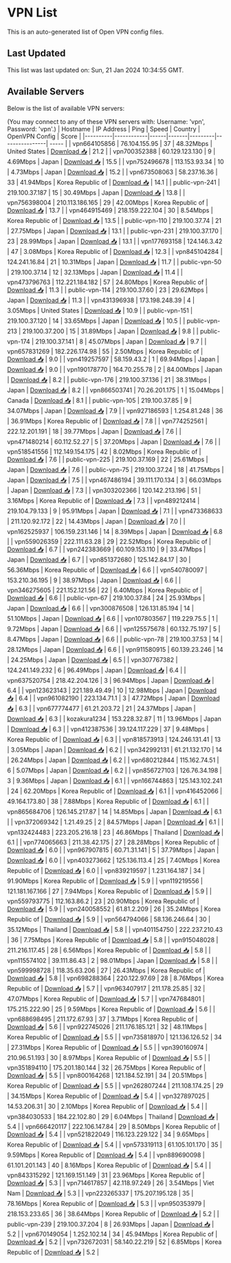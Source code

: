 # VPN List

This is an auto-generated list of Open VPN config files.

## Last Updated

This list was last updated on: Sun, 21 Jan 2024 10:34:55 GMT.

## Available Servers

Below is the list of available VPN servers:

(You may connect to any of these VPN servers with: Username: 'vpn', Password: 'vpn'.)
| Hostname | IP Address | Ping | Speed | Country | OpenVPN Config | Score |
|----------|------------|------|-------|---------|----------------| ----- |
| vpn664105856 | 76.104.155.95 | 37 | 48.32Mbps | United States | [Download 📥](./configs/server_0_US.ovpn) | 21.2 |
| vpn700352388 | 60.129.123.130 | 9 | 4.69Mbps | Japan | [Download 📥](./configs/server_1_JP.ovpn) | 15.5 |
| vpn752496678 | 113.153.93.34 | 10 | 4.73Mbps | Japan | [Download 📥](./configs/server_2_JP.ovpn) | 15.2 |
| vpn673508063 | 58.237.16.36 | 33 | 41.94Mbps | Korea Republic of | [Download 📥](./configs/server_3_KR.ovpn) | 14.1 |
| public-vpn-241 | 219.100.37.187 | 15 | 30.49Mbps | Japan | [Download 📥](./configs/server_4_JP.ovpn) | 13.8 |
| vpn756398004 | 210.113.186.165 | 29 | 42.00Mbps | Korea Republic of | [Download 📥](./configs/server_5_KR.ovpn) | 13.7 |
| vpn464915469 | 218.159.222.104 | 30 | 8.54Mbps | Korea Republic of | [Download 📥](./configs/server_6_KR.ovpn) | 13.5 |
| public-vpn-110 | 219.100.37.74 | 21 | 27.75Mbps | Japan | [Download 📥](./configs/server_7_JP.ovpn) | 13.1 |
| public-vpn-231 | 219.100.37.170 | 23 | 28.99Mbps | Japan | [Download 📥](./configs/server_8_JP.ovpn) | 13.1 |
| vpn177693158 | 124.146.3.42 | 47 | 3.08Mbps | Korea Republic of | [Download 📥](./configs/server_9_KR.ovpn) | 12.3 |
| vpn845104284 | 124.241.16.84 | 21 | 10.31Mbps | Japan | [Download 📥](./configs/server_10_JP.ovpn) | 11.7 |
| public-vpn-50 | 219.100.37.14 | 12 | 32.13Mbps | Japan | [Download 📥](./configs/server_11_JP.ovpn) | 11.4 |
| vpn473796763 | 112.221.184.182 | 57 | 24.80Mbps | Korea Republic of | [Download 📥](./configs/server_12_KR.ovpn) | 11.3 |
| public-vpn-114 | 219.100.37.60 | 23 | 29.62Mbps | Japan | [Download 📥](./configs/server_13_JP.ovpn) | 11.3 |
| vpn431396938 | 173.198.248.39 | 4 | 3.05Mbps | United States | [Download 📥](./configs/server_14_US.ovpn) | 10.9 |
| public-vpn-151 | 219.100.37.120 | 14 | 33.65Mbps | Japan | [Download 📥](./configs/server_15_JP.ovpn) | 10.5 |
| public-vpn-213 | 219.100.37.200 | 15 | 31.89Mbps | Japan | [Download 📥](./configs/server_16_JP.ovpn) | 9.8 |
| public-vpn-174 | 219.100.37.141 | 8 | 45.07Mbps | Japan | [Download 📥](./configs/server_17_JP.ovpn) | 9.7 |
| vpn657831269 | 182.226.174.98 | 55 | 2.50Mbps | Korea Republic of | [Download 📥](./configs/server_18_KR.ovpn) | 9.0 |
| vpn419257597 | 58.159.43.2 | 1 | 69.94Mbps | Japan | [Download 📥](./configs/server_19_JP.ovpn) | 9.0 |
| vpn190178770 | 164.70.255.78 | 2 | 84.00Mbps | Japan | [Download 📥](./configs/server_20_JP.ovpn) | 8.2 |
| public-vpn-176 | 219.100.37.136 | 21 | 38.31Mbps | Japan | [Download 📥](./configs/server_21_JP.ovpn) | 8.2 |
| vpn866503741 | 70.26.201.175 | 1 | 15.04Mbps | Canada | [Download 📥](./configs/server_22_CA.ovpn) | 8.1 |
| public-vpn-105 | 219.100.37.85 | 9 | 34.07Mbps | Japan | [Download 📥](./configs/server_23_JP.ovpn) | 7.9 |
| vpn927186593 | 1.254.81.248 | 36 | 36.91Mbps | Korea Republic of | [Download 📥](./configs/server_24_KR.ovpn) | 7.8 |
| vpn774252561 | 222.12.201.191 | 18 | 39.77Mbps | Japan | [Download 📥](./configs/server_25_JP.ovpn) | 7.6 |
| vpn471480214 | 60.112.52.27 | 5 | 37.20Mbps | Japan | [Download 📥](./configs/server_26_JP.ovpn) | 7.6 |
| vpn518541556 | 112.149.154.175 | 42 | 8.02Mbps | Korea Republic of | [Download 📥](./configs/server_27_KR.ovpn) | 7.6 |
| public-vpn-225 | 219.100.37.169 | 22 | 25.61Mbps | Japan | [Download 📥](./configs/server_28_JP.ovpn) | 7.6 |
| public-vpn-75 | 219.100.37.24 | 18 | 41.75Mbps | Japan | [Download 📥](./configs/server_29_JP.ovpn) | 7.5 |
| vpn467486194 | 39.111.170.134 | 3 | 66.03Mbps | Japan | [Download 📥](./configs/server_30_JP.ovpn) | 7.3 |
| vpn303202366 | 120.142.213.196 | 51 | 3.16Mbps | Korea Republic of | [Download 📥](./configs/server_31_KR.ovpn) | 7.3 |
| vpn489212414 | 219.104.79.133 | 9 | 95.91Mbps | Japan | [Download 📥](./configs/server_32_JP.ovpn) | 7.1 |
| vpn473368633 | 211.120.92.172 | 22 | 14.43Mbps | Japan | [Download 📥](./configs/server_33_JP.ovpn) | 7.0 |
| vpn162525937 | 106.159.231.146 | 14 | 8.39Mbps | Japan | [Download 📥](./configs/server_34_JP.ovpn) | 6.8 |
| vpn559026359 | 222.111.63.28 | 29 | 22.52Mbps | Korea Republic of | [Download 📥](./configs/server_35_KR.ovpn) | 6.7 |
| vpn242383669 | 60.109.153.110 | 9 | 33.47Mbps | Japan | [Download 📥](./configs/server_36_JP.ovpn) | 6.7 |
| vpn851372680 | 125.142.84.17 | 30 | 56.36Mbps | Korea Republic of | [Download 📥](./configs/server_37_KR.ovpn) | 6.6 |
| vpn540780097 | 153.210.36.195 | 9 | 38.97Mbps | Japan | [Download 📥](./configs/server_38_JP.ovpn) | 6.6 |
| vpn346275605 | 221.152.121.56 | 22 | 6.40Mbps | Korea Republic of | [Download 📥](./configs/server_39_KR.ovpn) | 6.6 |
| public-vpn-67 | 219.100.37.84 | 24 | 25.93Mbps | Japan | [Download 📥](./configs/server_40_JP.ovpn) | 6.6 |
| vpn300876508 | 126.131.85.194 | 14 | 51.10Mbps | Japan | [Download 📥](./configs/server_41_JP.ovpn) | 6.6 |
| vpn107803567 | 119.229.75.5 | 1 | 9.72Mbps | Japan | [Download 📥](./configs/server_42_JP.ovpn) | 6.6 |
| vpn125575678 | 60.132.75.197 | 5 | 8.47Mbps | Japan | [Download 📥](./configs/server_43_JP.ovpn) | 6.6 |
| public-vpn-78 | 219.100.37.53 | 14 | 28.12Mbps | Japan | [Download 📥](./configs/server_44_JP.ovpn) | 6.6 |
| vpn911580915 | 60.139.23.246 | 14 | 24.25Mbps | Japan | [Download 📥](./configs/server_45_JP.ovpn) | 6.5 |
| vpn307767382 | 124.241.149.232 | 6 | 96.49Mbps | Japan | [Download 📥](./configs/server_46_JP.ovpn) | 6.4 |
| vpn637520754 | 218.42.204.126 | 3 | 96.94Mbps | Japan | [Download 📥](./configs/server_47_JP.ovpn) | 6.4 |
| vpn123623143 | 221.189.49.49 | 10 | 12.98Mbps | Japan | [Download 📥](./configs/server_48_JP.ovpn) | 6.4 |
| vpn961082190 | 223.134.71.1 | 3 | 47.72Mbps | Japan | [Download 📥](./configs/server_49_JP.ovpn) | 6.3 |
| vpn677774477 | 61.21.203.72 | 21 | 24.37Mbps | Japan | [Download 📥](./configs/server_50_JP.ovpn) | 6.3 |
| kozakura1234 | 153.228.32.87 | 11 | 13.96Mbps | Japan | [Download 📥](./configs/server_51_JP.ovpn) | 6.3 |
| vpn412387536 | 39.124.117.229 | 37 | 9.48Mbps | Korea Republic of | [Download 📥](./configs/server_52_KR.ovpn) | 6.3 |
| vpn818573913 | 124.246.131.41 | 13 | 3.05Mbps | Japan | [Download 📥](./configs/server_53_JP.ovpn) | 6.2 |
| vpn342992131 | 61.21.132.170 | 14 | 26.24Mbps | Japan | [Download 📥](./configs/server_54_JP.ovpn) | 6.2 |
| vpn680212844 | 115.162.74.51 | 6 | 5.07Mbps | Japan | [Download 📥](./configs/server_55_JP.ovpn) | 6.2 |
| vpn856727103 | 126.76.34.198 | 3 | 9.36Mbps | Japan | [Download 📥](./configs/server_56_JP.ovpn) | 6.1 |
| vpn166744863 | 125.143.102.241 | 24 | 62.20Mbps | Korea Republic of | [Download 📥](./configs/server_57_KR.ovpn) | 6.1 |
| vpn416452066 | 49.164.173.80 | 38 | 7.88Mbps | Korea Republic of | [Download 📥](./configs/server_58_KR.ovpn) | 6.1 |
| vpn865684706 | 126.145.217.87 | 14 | 14.85Mbps | Japan | [Download 📥](./configs/server_59_JP.ovpn) | 6.1 |
| vpn372069342 | 1.21.49.25 | 2 | 84.57Mbps | Japan | [Download 📥](./configs/server_60_JP.ovpn) | 6.1 |
| vpn132424483 | 223.205.216.18 | 23 | 46.86Mbps | Thailand | [Download 📥](./configs/server_61_TH.ovpn) | 6.1 |
| vpn774065663 | 211.38.42.175 | 27 | 28.28Mbps | Korea Republic of | [Download 📥](./configs/server_62_KR.ovpn) | 6.0 |
| vpn967907815 | 60.71.31.141 | 5 | 37.79Mbps | Japan | [Download 📥](./configs/server_63_JP.ovpn) | 6.0 |
| vpn403273662 | 125.136.113.4 | 25 | 7.40Mbps | Korea Republic of | [Download 📥](./configs/server_64_KR.ovpn) | 6.0 |
| vpn839219597 | 1.231.164.187 | 34 | 91.90Mbps | Korea Republic of | [Download 📥](./configs/server_65_KR.ovpn) | 5.9 |
| vpn119219556 | 121.181.167.166 | 27 | 7.94Mbps | Korea Republic of | [Download 📥](./configs/server_66_KR.ovpn) | 5.9 |
| vpn559793775 | 112.163.86.2 | 23 | 20.90Mbps | Korea Republic of | [Download 📥](./configs/server_67_KR.ovpn) | 5.9 |
| vpn240058552 | 61.81.2.209 | 26 | 35.24Mbps | Korea Republic of | [Download 📥](./configs/server_68_KR.ovpn) | 5.9 |
| vpn564794066 | 58.136.246.64 | 30 | 35.12Mbps | Thailand | [Download 📥](./configs/server_69_TH.ovpn) | 5.8 |
| vpn401154750 | 222.237.210.43 | 36 | 7.75Mbps | Korea Republic of | [Download 📥](./configs/server_70_KR.ovpn) | 5.8 |
| vpn915048028 | 211.216.117.45 | 28 | 6.56Mbps | Korea Republic of | [Download 📥](./configs/server_71_KR.ovpn) | 5.8 |
| vpn115574102 | 39.111.86.43 | 2 | 98.01Mbps | Japan | [Download 📥](./configs/server_72_JP.ovpn) | 5.8 |
| vpn599998728 | 118.35.63.206 | 27 | 26.43Mbps | Korea Republic of | [Download 📥](./configs/server_73_KR.ovpn) | 5.8 |
| vpn698288364 | 220.122.97.69 | 28 | 8.76Mbps | Korea Republic of | [Download 📥](./configs/server_74_KR.ovpn) | 5.7 |
| vpn963407917 | 211.178.25.85 | 32 | 47.07Mbps | Korea Republic of | [Download 📥](./configs/server_75_KR.ovpn) | 5.7 |
| vpn747684801 | 175.215.222.90 | 25 | 9.59Mbps | Korea Republic of | [Download 📥](./configs/server_76_KR.ovpn) | 5.6 |
| vpn688698495 | 211.172.67.93 | 37 | 3.71Mbps | Korea Republic of | [Download 📥](./configs/server_77_KR.ovpn) | 5.6 |
| vpn922745026 | 211.176.185.121 | 32 | 48.11Mbps | Korea Republic of | [Download 📥](./configs/server_78_KR.ovpn) | 5.5 |
| vpn735818970 | 121.136.126.52 | 34 | 27.31Mbps | Korea Republic of | [Download 📥](./configs/server_79_KR.ovpn) | 5.5 |
| vpn390160974 | 210.96.51.193 | 30 | 8.97Mbps | Korea Republic of | [Download 📥](./configs/server_80_KR.ovpn) | 5.5 |
| vpn351894110 | 175.201.180.144 | 32 | 26.75Mbps | Korea Republic of | [Download 📥](./configs/server_81_KR.ovpn) | 5.5 |
| vpn800164268 | 121.184.52.191 | 34 | 20.51Mbps | Korea Republic of | [Download 📥](./configs/server_82_KR.ovpn) | 5.5 |
| vpn262807244 | 211.108.174.25 | 29 | 34.15Mbps | Korea Republic of | [Download 📥](./configs/server_83_KR.ovpn) | 5.4 |
| vpn327897025 | 14.53.206.31 | 30 | 2.10Mbps | Korea Republic of | [Download 📥](./configs/server_84_KR.ovpn) | 5.4 |
| vpn384030533 | 184.22.102.80 | 29 | 6.04Mbps | Thailand | [Download 📥](./configs/server_85_TH.ovpn) | 5.4 |
| vpn666420117 | 222.106.147.84 | 29 | 8.50Mbps | Korea Republic of | [Download 📥](./configs/server_86_KR.ovpn) | 5.4 |
| vpn521822049 | 116.123.229.122 | 34 | 9.65Mbps | Korea Republic of | [Download 📥](./configs/server_87_KR.ovpn) | 5.4 |
| vpn573319113 | 61.105.101.170 | 35 | 9.59Mbps | Korea Republic of | [Download 📥](./configs/server_88_KR.ovpn) | 5.4 |
| vpn889690098 | 61.101.201.143 | 40 | 8.16Mbps | Korea Republic of | [Download 📥](./configs/server_89_KR.ovpn) | 5.4 |
| vpn843315292 | 121.169.151.149 | 31 | 23.96Mbps | Korea Republic of | [Download 📥](./configs/server_90_KR.ovpn) | 5.3 |
| vpn714617857 | 42.118.97.249 | 26 | 3.54Mbps | Viet Nam | [Download 📥](./configs/server_91_VN.ovpn) | 5.3 |
| vpn223265337 | 175.207.195.128 | 35 | 78.16Mbps | Korea Republic of | [Download 📥](./configs/server_92_KR.ovpn) | 5.3 |
| vpn950353979 | 218.153.233.65 | 36 | 38.64Mbps | Korea Republic of | [Download 📥](./configs/server_93_KR.ovpn) | 5.2 |
| public-vpn-239 | 219.100.37.204 | 8 | 26.93Mbps | Japan | [Download 📥](./configs/server_94_JP.ovpn) | 5.2 |
| vpn670149054 | 1.252.102.14 | 34 | 45.94Mbps | Korea Republic of | [Download 📥](./configs/server_95_KR.ovpn) | 5.2 |
| vpn732672031 | 58.140.22.219 | 52 | 6.85Mbps | Korea Republic of | [Download 📥](./configs/server_96_KR.ovpn) | 5.2 |
